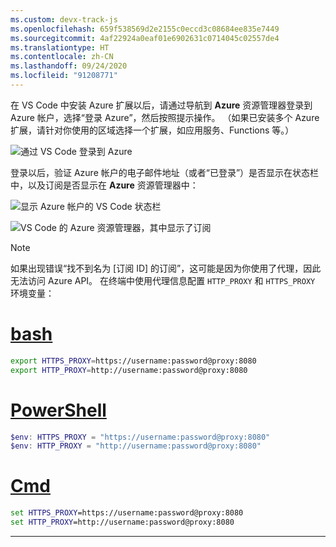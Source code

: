 ```yaml
---
ms.custom: devx-track-js
ms.openlocfilehash: 659f538569d2e2155c0eccd3c08684ee835e7449
ms.sourcegitcommit: 4af22924a0eaf01e6902631c0714045c02557de4
ms.translationtype: HT
ms.contentlocale: zh-CN
ms.lasthandoff: 09/24/2020
ms.locfileid: "91208771"
---
```

在 VS Code 中安装 Azure 扩展以后，请通过导航到 **Azure** 资源管理器登录到 Azure 帐户，选择“登录 Azure”，然后按照提示操作。 （如果已安装多个 Azure 扩展，请针对你使用的区域选择一个扩展，如应用服务、Functions 等。）

![通过 VS Code 登录到 Azure](../media/deploy-azure/azure-sign-in.png)

登录以后，验证 Azure 帐户的电子邮件地址（或者“已登录”）是否显示在状态栏中，以及订阅是否显示在 **Azure** 资源管理器中：

![显示 Azure 帐户的 VS Code 状态栏](../media/deploy-azure/azure-account-status-bar.png)

![VS Code 的 Azure 资源管理器，其中显示了订阅](../media/deploy-azure/azure-subscription-view.png)

> [!NOTE]
> 如果出现错误“找不到名为 [订阅 ID] 的订阅”，这可能是因为你使用了代理，因此无法访问 Azure API。 在终端中使用代理信息配置 `HTTP_PROXY` 和 `HTTPS_PROXY` 环境变量：
>
> # <a name="bash"></a>[bash](#tab/bash)
>
> ```bash
> export HTTPS_PROXY=https://username:password@proxy:8080
> export HTTP_PROXY=http://username:password@proxy:8080
> ```
>
> # <a name="powershell"></a>[PowerShell](#tab/powershell)
>
> ```powershell
> $env: HTTPS_PROXY = "https://username:password@proxy:8080"
> $env: HTTP_PROXY = "http://username:password@proxy:8080"
> ```
>
> # <a name="cmd"></a>[Cmd](#tab/cmd)
>
> ```cmd
> set HTTPS_PROXY=https://username:password@proxy:8080
> set HTTP_PROXY=http://username:password@proxy:8080
> ```
>
> ---
